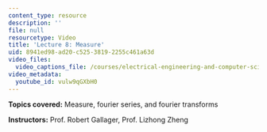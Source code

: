 ```yaml
---
content_type: resource
description: ''
file: null
resourcetype: Video
title: 'Lecture 8: Measure'
uid: 8941ed98-ad20-c525-3819-2255c461a63d
video_files:
  video_captions_file: /courses/electrical-engineering-and-computer-science/6-450-principles-of-digital-communications-i-fall-2006/video-lectures/lecture-8-measure/vulw9qGXbH0.vtt
video_metadata:
  youtube_id: vulw9qGXbH0
---
```


**Topics covered:** Measure, fourier series, and fourier transforms

**Instructors:** Prof. Robert Gallager, Prof. Lizhong Zheng